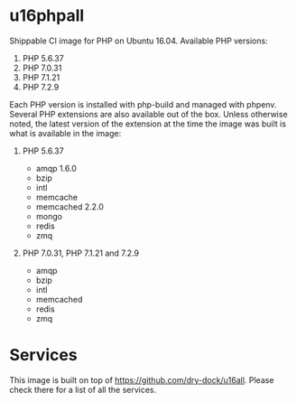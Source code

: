 u16phpall
===============

Shippable CI image for PHP on Ubuntu 16.04. Available PHP versions:

  1. PHP 5.6.37
  2. PHP 7.0.31
  3. PHP 7.1.21
  4. PHP 7.2.9
  

Each PHP version is installed with php-build and managed with phpenv. Several 
PHP extensions are also available out of the box. Unless otherwise noted, the 
latest version of the extension at the time the image was built is what is 
available in the image:

  1. PHP 5.6.37

      * amqp 1.6.0
      * bzip
      * intl
      * memcache
      * memcached 2.2.0
      * mongo
      * redis
      * zmq

  2. PHP 7.0.31, PHP 7.1.21 and 7.2.9

      * amqp
      * bzip
      * intl
      * memcached
      * redis
      * zmq

# Services
This image is built on top of https://github.com/dry-dock/u16all. Please check 
there for a list of all the services.
